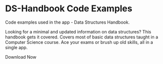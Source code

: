 # DS-Handbook Code Examples
Code examples used in the app - Data Structures Handbook.

Looking for a minimal and updated information on data structures? This handbook gets it covered. Covers most of basic data structures taught in a Computer Science course. Ace your exams or brush up old skills, all in a single app.

Download Now
